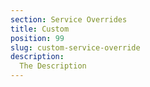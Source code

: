 ```yaml
---
section: Service Overrides
title: Custom
position: 99
slug: custom-service-override
description: 
  The Description
---
```

